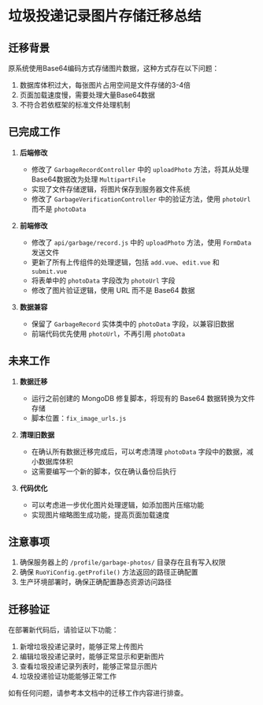 # 垃圾投递记录图片存储迁移总结

## 迁移背景

原系统使用Base64编码方式存储图片数据，这种方式存在以下问题：
1. 数据库体积过大，每张图片占用空间是文件存储的3-4倍
2. 页面加载速度慢，需要处理大量Base64数据
3. 不符合若依框架的标准文件处理机制

## 已完成工作

1. **后端修改**
   - 修改了 `GarbageRecordController` 中的 `uploadPhoto` 方法，将其从处理Base64数据改为处理 `MultipartFile`
   - 实现了文件存储逻辑，将图片保存到服务器文件系统
   - 修改了 `GarbageVerificationController` 中的验证方法，使用 `photoUrl` 而不是 `photoData`

2. **前端修改**
   - 修改了 `api/garbage/record.js` 中的 `uploadPhoto` 方法，使用 `FormData` 发送文件
   - 更新了所有上传组件的处理逻辑，包括 `add.vue`、`edit.vue` 和 `submit.vue`
   - 将表单中的 `photoData` 字段改为 `photoUrl` 字段
   - 修改了图片验证逻辑，使用 URL 而不是 Base64 数据

3. **数据兼容**
   - 保留了 `GarbageRecord` 实体类中的 `photoData` 字段，以兼容旧数据
   - 前端代码优先使用 `photoUrl`，不再引用 `photoData`

## 未来工作

1. **数据迁移**
   - 运行之前创建的 MongoDB 修复脚本，将现有的 Base64 数据转换为文件存储
   - 脚本位置：`fix_image_urls.js`

2. **清理旧数据**
   - 在确认所有数据迁移完成后，可以考虑清理 `photoData` 字段中的数据，减小数据库体积
   - 这需要编写一个新的脚本，仅在确认备份后执行

3. **代码优化**
   - 可以考虑进一步优化图片处理逻辑，如添加图片压缩功能
   - 实现图片缩略图生成功能，提高页面加载速度

## 注意事项

1. 确保服务器上的 `/profile/garbage-photos/` 目录存在且有写入权限
2. 确保 `RuoYiConfig.getProfile()` 方法返回的路径正确配置
3. 生产环境部署时，确保正确配置静态资源访问路径

## 迁移验证

在部署新代码后，请验证以下功能：
1. 新增垃圾投递记录时，能够正常上传图片
2. 编辑垃圾投递记录时，能够正常显示和更新图片
3. 查看垃圾投递记录列表时，能够正常显示图片
4. 垃圾投递验证功能能够正常工作

如有任何问题，请参考本文档中的迁移工作内容进行排查。 